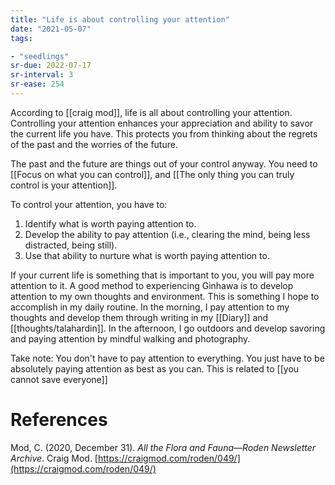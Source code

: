 ```yaml
---
title: "Life is about controlling your attention"
date: "2021-05-07"
tags:

- "seedlings"
sr-due: 2022-07-17
sr-interval: 3
sr-ease: 254
---
```


According to [[craig mod]], life is all about controlling your attention. Controlling your attention enhances your appreciation and ability to savor the current life you have. This protects you from thinking about the regrets of the past and the worries of the future.

The past and the future are things out of your control anyway. You need to [[Focus on what you can control]], and [[The only thing you can truly control is your attention]].

To control your attention, you have to:

1. Identify what is worth paying attention to.
2. Develop the ability to pay attention (i.e., clearing the mind, being less distracted, being still).
3. Use that ability to nurture what is worth paying attention to.

If your current life is something that is important to you, you will pay more attention to it. A good method to experiencing Ginhawa is to develop attention to my own thoughts and environment. This is something I hope to accomplish in my daily routine. In the morning, I pay attention to my thoughts and develop them through writing in my [[Diary]] and [[thoughts/talahardin]]. In the afternoon, I go outdoors and develop savoring and paying attention by mindful walking and photography.

Take note: You don't have to pay attention to everything. You just have to be absolutely paying attention as best as you can. This is related to [[you cannot save everyone]]

# References

Mod, C. (2020, December 31). *All the Flora and Fauna—Roden Newsletter Archive*. Craig Mod. [https://craigmod.com/roden/049/](https://craigmod.com/roden/049/)